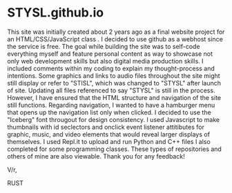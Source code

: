# STYSL.github.io
This site was initially created about 2 years ago as a final website project for an HTML/CSS/JavaScript class .
I decided to use github as a webhost since the service is free.
The goal while building the site was to self-code everything myself and feature personal content as way to showcase
not only web development skills but also digital media production skills.
I included comments within my coding to explain my thought-process and intentions.
Some graphics and links to audio files throughout the site might still display or refer to "STISL", which was changed to "STYSL" after launch of site.
Updating all files referenced to say "STYSL" is still in the process.
However, I have ensured that the HTML structure and navigation of the site still functions.
Regarding navigation, I wanted to have a hamburger menu that opens up the navigation list only when clicked.
I decided to use the "Iceberg" font througout for design consistency.
I used Javascript to make thumbnails with id seclectors and onclick event listener attitibutes for graphic, music, and video elements
that would reveal larger displays of themselves.
I used Repl.it to upload and run Python and C++ files I also completed for some programming classes.
These types of repositories and others of mine are also viewable.
Thank you for any feedback!

V/r,

RUST
